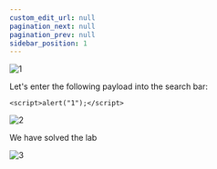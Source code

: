 ```yaml
---
custom_edit_url: null
pagination_next: null
pagination_prev: null
sidebar_position: 1
---
```


![1](https://github.com/Knign/Write-ups/assets/110326359/523afbbc-8b86-4400-9934-321100b7fbbf)

Let's enter the following payload into the search bar:

```
<script>alert("1");</script>
```

![2](https://github.com/Knign/Write-ups/assets/110326359/00d9c073-35e7-4b75-b8b1-a0f54c755d76)

We have solved the lab

![3](https://github.com/Knign/Write-ups/assets/110326359/a725d514-74f5-479d-8b99-43b4e924a34f)
